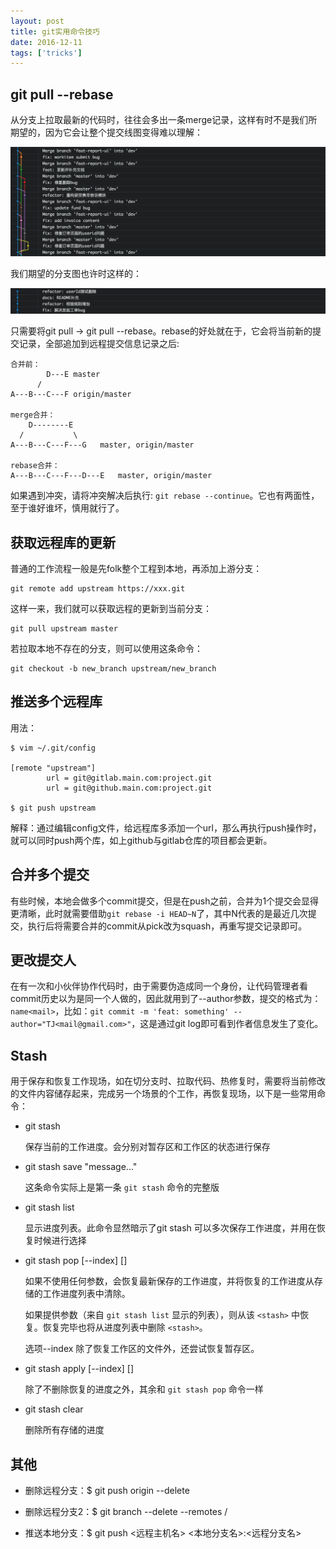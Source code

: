 ```yaml
---
layout: post
title: git实用命令技巧
date: 2016-12-11
tags: ['tricks']
---
```


## git pull --rebase
从分支上拉取最新的代码时，往往会多出一条merge记录，这样有时不是我们所期望的，因为它会让整个提交线图变得难以理解：

![](/static/imgs/git实用命令技巧-1.png)

我们期望的分支图也许时这样的：

![](/static/imgs/git实用命令技巧-2.png)

只需要将git pull -> git pull --rebase。rebase的好处就在于，它会将当前新的提交记录，全部追加到远程提交信息记录之后:
```
合并前：
        D---E master
      /
A---B---C---F origin/master

merge合并：
    D--------E  
  /           \
A---B---C---F---G   master, origin/master

rebase合并：
A---B---C---F---D---E   master, origin/master
```

如果遇到冲突，请将冲突解决后执行: `git rebase --continue`。它也有两面性，至于谁好谁坏，慎用就行了。

## 获取远程库的更新
普通的工作流程一般是先folk整个工程到本地，再添加上游分支：
```
git remote add upstream https://xxx.git
```

这样一来，我们就可以获取远程的更新到当前分支：
```
git pull upstream master
```

若拉取本地不存在的分支，则可以使用这条命令：
```
git checkout -b new_branch upstream/new_branch
```

## 推送多个远程库
用法：

```
$ vim ~/.git/config

[remote "upstream"]
        url = git@gitlab.main.com:project.git
        url = git@github.main.com:project.git

$ git push upstream
```

解释：通过编辑config文件，给远程库多添加一个url，那么再执行push操作时，就可以同时push两个库，如上github与gitlab仓库的项目都会更新。

## 合并多个提交
有些时候，本地会做多个commit提交，但是在push之前，合并为1个提交会显得更清晰，此时就需要借助`git rebase -i HEAD~N`了，其中N代表的是最近几次提交，执行后将需要合并的commit从pick改为squash，再重写提交记录即可。

## 更改提交人
在有一次和小伙伴协作代码时，由于需要伪造成同一个身份，让代码管理者看commit历史以为是同一个人做的，因此就用到了--author参数，提交的格式为：`name<mail>`，比如：`git commit -m 'feat: something' --author="TJ<mail@gmail.com>"`，这是通过git log即可看到作者信息发生了变化。

## Stash

用于保存和恢复工作现场，如在切分支时、拉取代码、热修复时，需要将当前修改的文件内容储存起来，完成另一个场景的个工作，再恢复现场，以下是一些常用命令：

- git stash

  保存当前的工作进度。会分别对暂存区和工作区的状态进行保存

- git stash save "message..."

  这条命令实际上是第一条 `git stash` 命令的完整版

- git stash list

  显示进度列表。此命令显然暗示了git stash 可以多次保存工作进度，并用在恢复时候进行选择

- git stash pop [--index] [<stash>]

  如果不使用任何参数，会恢复最新保存的工作进度，并将恢复的工作进度从存储的工作进度列表中清除。

  如果提供参数（来自 `git stash list` 显示的列表），则从该 `<stash>` 中恢复。恢复完毕也将从进度列表中删除 `<stash>`。

  选项--index 除了恢复工作区的文件外，还尝试恢复暂存区。

- git stash apply [--index] [<stash>]

  除了不删除恢复的进度之外，其余和 `git stash pop` 命令一样

- git stash clear

  删除所有存储的进度

## 其他

- 删除远程分支：$ git push origin --delete <branchName>
- 删除远程分支2：$ git branch --delete --remotes <remote>/<branch>

- 推送本地分支：$ git push <远程主机名> <本地分支名>:<远程分支名>
